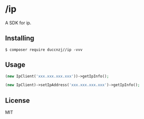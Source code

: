 # /ip

A SDK for ip.

## Installing

```shell
$ composer require duccnzj//ip -vvv
```

## Usage

```php
(new IpClient('xxx.xxx.xxx.xxx'))->getIpInfo();

(new IpClient)->setIpAddress('xxx.xxx.xxx.xxx')->getIpInfo();
```

## License

MIT